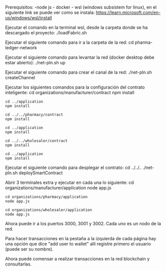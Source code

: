 Prerequisitos:
    -node js
    - docker
    - wsl (windows subsistem for linux), en el siguiente link se puede ver como se instala: https://learn.microsoft.com/en-us/windows/wsl/install

Ejecutar el comando en la terminal wsl, desde la carpeta donde se ha descargado el proyecto:
    ./loadFabric.sh

Ejecutar el siguiente comando para ir a la carpeta de la red:
    cd pharma-ledger-network

Ejecutar el siguiente comando para levantar la red (docker desktop debe estar abierto):
    ./net-pln.sh up

Ejecutar el siguiente comando para crear el canal de la red:
    ./net-pln.sh createChannel

Ejecutar los siguientes comandos para la configuración del contrato inteligente:
    cd organizations/manufacturer/contract 
    npm install

    cd ../application
    npm install

    cd ../../pharmacy/contract
    npm install

    cd ../application
    npm install

    cd ../../wholesaler/contract
    npm install

    cd ../application
    npm install

Ejecutar el siguiente comando para desplegar el contrato:
    cd ../../..
    ./net-pln.sh deploySmartContract

Abrir 3 terminales extra y ejecutar en cada una lo siguiente:
    cd organizations/manufacturer/application
    node app.js

    cd organizations/pharmacy/application
    node app.js

    cd organizations/wholesaler/application
    node app.js

Ahora puede ir a los puertos 3000, 3001 y 3002. Cada uno es un nodo de la red.

Para hacer transacciones en la pestaña a la izquierda de cada página hay una opción que dice "add user to wallet" allí registre primero el usuario (puede ser su nombre).

Ahora puede comensar a realizar transacciones en la red blockchain y consultarlas.